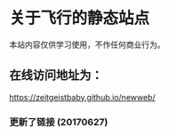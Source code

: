 # 关于飞行的静态站点
本站内容仅供学习使用，不作任何商业行为。
## 在线访问地址为：
https://zeitgeistbaby.github.io/newweb/
### 更新了链接 (20170627)

